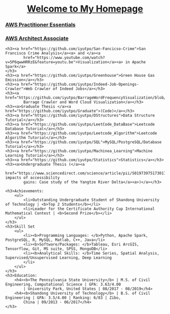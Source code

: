 <html>

<body>
    <h1 style="text-align:center">
        <a href="https://iyutpo.github.io/Yinghai-Yu/">Welcome to My Homepage</a>
    </h1>
    <script src="index.js"></script>
    <h3><a href="https://github.com/iyutpo/AWS_Practitioner/tree/master/aws_essentials">AWS Practitioner Essentials</a>
    </h3>
    <h3><a href="https://github.com/iyutpo/AWS_Practitioner/tree/master/aws_architect_associate">AWS Architect
            Associate</a></h3>

    <h3><a href="https://github.com/iyutpo/San-Fancicso-Crime">San Francisco Crime Analysis</a><a> and </a><a
            href="https://www.youtube.com/watch?v=5P6qwwHRRzE&feature=youtu.be">Visualization</a><a> in Apache Spark</a>
    </h3>
    <h3><a href="https://github.com/iyutpo/Greenhouse">Green House Gas Emission</a></h3>
    <h3><a href="https://github.com/iyutpo/Indeed-Job-Openings-Crawler">Web Crawler of Indeed Jobs</a></h3>
    <h3><a href="https://github.com/iyutpo/BarrageWordFrequencyVisualization/blob/master/BilibiliBarrage.ipynb">Bilibili
            Barrage Crawler and Word Cloud Visualization</a></h3>
    <h3><a>Graduate Thesis </a><a href="https://github.com/iyutpo/Graduate">(Code)</a></h3>
    <h3><a href="https://github.com/iyutpo/DStructures">Data Structure Tutorial</a></h3>
    <h3><a href="https://github.com/iyutpo/LeetCode_DataBase">Leetcode Database Tutorial</a></h3>
    <h3><a href="https://github.com/iyutpo/Leetcode_Algorithm">Leetcode Algorithm Tutorial</a></h3>
    <h3><a href="https://github.com/iyutpo/SQL">MySQL/PostgreSQL/Database Tutorial</a></h3>
    <h3><a href="https://github.com/iyutpo/Machinea_Learning">Machine Learning Tutorial</a></h3>
    <h3><a href="https://github.com/iyutpo/Statistics">Statistics</a></h3>
    <h3><a>Undergraduate Thesis (</a><a
            href="https://www.sciencedirect.com/science/article/pii/S0197397517301790">Economic impacts of accessibility
            gains: Case study of the Yangtze River Delta</a><a>)</a></h3>

    <h3>Achievements:
        <ul>
            <li>Outstanding Undergraduate Student of Shandong University of Technology | <b>Top 2 Students</b></li>
            <li>Leader for the Certificate Authority Cup International Mathematical Contest | <b>Second Prize</b></li>
        </ul>
    </h3>
    <h3>Skill Set
        <ul>
            <li><b>Programming Languages: </b>Python, Apache Spark, PostgreSQL, R, MySQL, Matlab, C++, Java</li>
            <li><b>Software/Packages: </b>Tableau, Esri ArcGIS, Tensorflow, Git, MS suite, SPSS, MongoDB</li>
            <li><b>Analytical Skills: </b>Time Series, Spatial Analysis, Supervised/Unsupervised Learning, Deep Learning
            </li>
        </ul>
    </h3>
    <h3>Education:
        <h4><b>The Pennsylvania State University</b> | M.S. of Civil Engineering, Computational Science | GPA: 3.63/4.00
            | University Park, United States | 08/2017 - 08/2019</h4>
        <h4><b>Shandong University of Technology</b> | B.S. of Civil Engineering | GPA: 3.5/4.00 | Ranking: 6/83 | Zibo,
            China | 09/2013 - 06/2017</h4>
    </h3>
</body>

</html>
